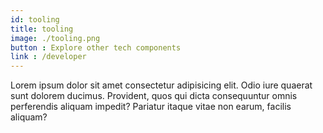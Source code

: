 ```yaml
---
id: tooling
title: tooling
image: ./tooling.png
button : Explore other tech components
link : /developer
---
```

  Lorem ipsum dolor sit amet consectetur adipisicing elit. Odio iure quaerat sunt dolorem ducimus. Provident, quos qui dicta consequuntur omnis perferendis aliquam impedit? Pariatur itaque vitae non earum, facilis aliquam?
